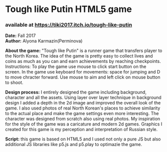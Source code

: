 # Tough like Putin HTML5 game
### available at https://tiki2017.itch.io/tough-like-putin <br>
**Date:** Fall 2017 <br>
**Author:** Alyona Karmazin(Perminova)

**About the game:**
"Tough like Putin" is a runner game that transfers player to the North Korea. 
The idea of the game is pretty easy to collect lives and coins as much as you 
can and earn achievements by reaching checkpoints.
Instructions: To play the game use mouse to click start button on the screen. In the game use keyboard for movements: space for jumping and D to move chracter forward. Use mouse to aim and left click on mouse button to shoot.

**Design process:**
I entirely designed the game including background, character and all the assets. 
Using layer over layer technique in background design I added a depth in the 2d 
image and improved the overall look of the game. I also used photos of real North 
Korean's places to achieve similarity to the actual place and make the game 
settings even more interesting.
The character was designed from scratch also using real photos. 
My inspiration for the style of the game was a caricature and modern 2d games. 
Graphics I created for this game is my perception and interpretation of Russian style.

**Script:**
this game is based on HTML5 and I used not only a pure JS but also additional JS libraries 
like p5.js and p5.play to optimazie the game.
